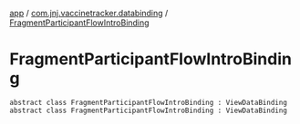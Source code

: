 [app](../../index.md) / [com.jnj.vaccinetracker.databinding](../index.md) / [FragmentParticipantFlowIntroBinding](./index.md)

# FragmentParticipantFlowIntroBinding

`abstract class FragmentParticipantFlowIntroBinding : ViewDataBinding`
`abstract class FragmentParticipantFlowIntroBinding : ViewDataBinding`